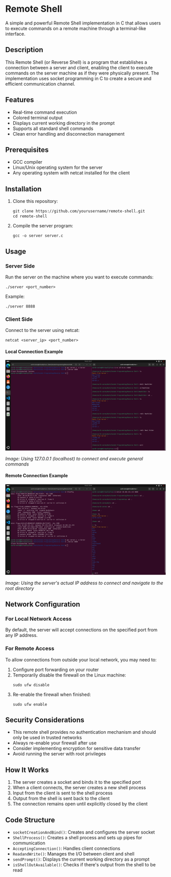 # Remote Shell

A simple and powerful Remote Shell implementation in C that allows users to execute commands on a remote machine through a terminal-like interface.

## Description

This Remote Shell (or Reverse Shell) is a program that establishes a connection between a server and client, enabling the client to execute commands on the server machine as if they were physically present. The implementation uses socket programming in C to create a secure and efficient communication channel.

## Features

- Real-time command execution
- Colored terminal output
- Displays current working directory in the prompt
- Supports all standard shell commands
- Clean error handling and disconnection management

## Prerequisites

- GCC compiler
- Linux/Unix operating system for the server
- Any operating system with netcat installed for the client

## Installation

1. Clone this repository:
   ```
   git clone https://github.com/yourusername/remote-shell.git
   cd remote-shell
   ```

2. Compile the server program:
   ```
   gcc -o server server.c
   ```

## Usage

### Server Side

Run the server on the machine where you want to execute commands:

```
./server <port_number>
```

Example:
```
./server 8888
```

### Client Side

Connect to the server using netcat:

```
netcat <server_ip> <port_number>
```

#### Local Connection Example

![Local Connection Example](Photo.png)

*Image: Using 127.0.0.1 (localhost) to connect and execute general commands*

#### Remote Connection Example

![Remote Connection Example](Photo2.png)

*Image: Using the server's actual IP address to connect and navigate to the root directory*

## Network Configuration

### For Local Network Access

By default, the server will accept connections on the specified port from any IP address. 

### For Remote Access

To allow connections from outside your local network, you may need to:

1. Configure port forwarding on your router
2. Temporarily disable the firewall on the Linux machine:
   ```
   sudo ufw disable
   ```
3. Re-enable the firewall when finished:
   ```
   sudo ufw enable
   ```

## Security Considerations

- This remote shell provides no authentication mechanism and should only be used in trusted networks
- Always re-enable your firewall after use
- Consider implementing encryption for sensitive data transfer
- Avoid running the server with root privileges

## How It Works

1. The server creates a socket and binds it to the specified port
2. When a client connects, the server creates a new shell process
3. Input from the client is sent to the shell process
4. Output from the shell is sent back to the client
5. The connection remains open until explicitly closed by the client

## Code Structure

- `socketCreationAndBind()`: Creates and configures the server socket
- `ShellProcess()`: Creates a shell process and sets up pipes for communication
- `AcceptingConnection()`: Handles client connections
- `ReadandWrite()`: Manages the I/O between client and shell
- `sendPrompt()`: Displays the current working directory as a prompt
- `isShellOutAvailable()`: Checks if there's output from the shell to be read
